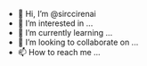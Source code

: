 - 👋 Hi, I’m @sirccirenai
- 👀 I’m interested in ...
- 🌱 I’m currently learning ...
- 💞️ I’m looking to collaborate on ...
- 📫 How to reach me ...

<!---
sirccirenai/sirccirenai is a ✨ special ✨ repository because its `README.md` (this file) appears on your GitHub profile.
You can click the Preview link to take a look at your changes.
--->
